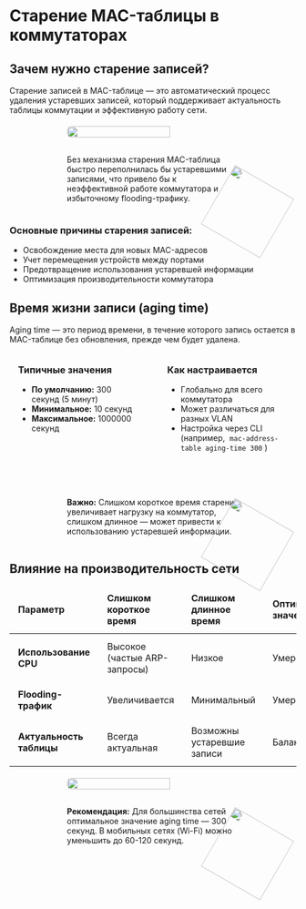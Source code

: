 # Старение MAC-таблицы в коммутаторах

<h2 id="mac-aging-why">Зачем нужно старение записей?</h2><p>Старение записей в MAC-таблице — это автоматический процесс удаления устаревших записей, который поддерживает актуальность таблицы коммутации и эффективную работу сети.</p><div style="position: relative; display: flex; justify-content: center; flex-direction: column; align-items: center; margin: 20px 0;"> <img width="60%" src="/theory/mac-aging-process.png" style="border-radius: 0.5rem;" /> <div class='note'> Без механизма старения MAC-таблица быстро переполнилась бы устаревшими записями, что привело бы к неэффективной работе коммутатора и избыточному flooding-трафику. <img src="/cat4.svg" style="position: absolute; bottom: 0; right: 0; translate: 50% 50%; transform: rotate(30deg); width: 120px;"> </div> </div><h3>Основные причины старения записей:</h3> <ul> <li>Освобождение места для новых MAC-адресов</li> <li>Учет перемещения устройств между портами</li> <li>Предотвращение использования устаревшей информации</li> <li>Оптимизация производительности коммутатора</li> </ul><h2 id="mac-aging-time">Время жизни записи (aging time)</h2><p>Aging time — это период времени, в течение которого запись остается в MAC-таблице без обновления, прежде чем будет удалена.</p><div style="display: flex; gap: 20px; margin: 20px 0;"> <div style="flex: 1; border: 1px solid var(--detail-gray); border-radius: 0.5rem; padding: 15px;"> <h3 style="margin-top: 0;">Типичные значения</h3> <ul> <li><strong>По умолчанию:</strong> 300 секунд (5 минут)</li> <li><strong>Минимальное:</strong> 10 секунд</li> <li><strong>Максимальное:</strong> 1000000 секунд</li> </ul> </div> <div style="flex: 1; border: 1px solid var(--detail-gray); border-radius: 0.5rem; padding: 15px;"> <h3 style="margin-top: 0;">Как настраивается</h3> <ul> <li>Глобально для всего коммутатора</li> <li>Может различаться для разных VLAN</li> <li>Настройка через CLI (например, <code style="background-color: var(--element-gray)">mac-address-table aging-time 300</code>)</li> </ul> </div> </div><div style="position: relative; display: flex; justify-content: center; flex-direction: column; align-items: center; margin: 20px 0;"> <div class="note"> <strong>Важно:</strong> Слишком короткое время старения увеличивает нагрузку на коммутатор, слишком длинное — может привести к использованию устаревшей информации. <img src="/cat4.svg" style="position: absolute; bottom: 0; right: 0; translate: 50% 50%; transform: rotate(30deg); width: 120px;"> </div> </div><h2 id="mac-aging-performance">Влияние на производительность сети</h2><table> <thead> <tr> <th>Параметр</th> <th>Слишком короткое время</th> <th>Слишком длинное время</th> <th>Оптимальное значение</th> </tr> </thead> <tbody> <tr> <td><strong>Использование CPU</strong></td> <td>Высокое (частые ARP-запросы)</td> <td>Низкое</td> <td>Умеренное</td> </tr> <tr> <td><strong>Flooding-трафик</strong></td> <td>Увеличивается</td> <td>Минимальный</td> <td>Умеренный</td> </tr> <tr> <td><strong>Актуальность таблицы</strong></td> <td>Всегда актуальная</td> <td>Возможны устаревшие записи</td> <td>Баланс</td> </tr> </tbody> </table><div style="position: relative; display: flex; justify-content: center; flex-direction: column; align-items: center; margin: 20px 0;"> <img src="/theory/mac-aging-impact.png" style="width: 60%; border-radius: 0.5rem;"> <div class="note warning"> <strong>Рекомендация:</strong> Для большинства сетей оптимальное значение aging time — 300 секунд. В мобильных сетях (Wi-Fi) можно уменьшить до 60-120 секунд. <img src="/cat4.svg" style="position: absolute; bottom: 0; right: 0; translate: 50% 50%; transform: rotate(30deg); width: 120px;"> </div> </div><style> table { width: 100%; border-collapse: collapse; margin: 15px 0; } th, td { padding: 12px 15px; border: 1px solid var(--detail-gray); text-align: left; } th { background-color: var(--element-gray); font-weight: bold; } tr:nth-child(even) { background-color: var(--element-gray); } .note { border-left: 4px solid var(--highlight-purple); background-color: var(--element-gray); width: 60%; min-height: 60px; border-radius: 0.5rem; padding: 15px; position: relative; margin-top: 15px; } .note.warning { border-left-color: var(--warning-orange); } code { background-color: #f0f0f0; padding: 2px 4px; border-radius: 3px; font-family: monospace; } </style>
